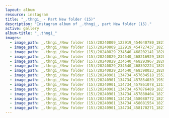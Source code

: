 ```yaml
---
layout: album
resource: instagram
title: "_.thngi_ - Part New folder (15)"
description: "Instagram album of _.thngi_, part New folder (15)."
active: gallery
album-title: "_.thngi_"
images:
  - image_path: _.thngi_/New folder (15)/20240809_122919_454640780_18272419801233157_8558733233624206244_n.jpg
  - image_path: _.thngi_/New folder (15)/20240809_122919_454727437_18272419810233157_2979443318670600956_n.jpg
  - image_path: _.thngi_/New folder (15)/20240829_234540_468202141_18286013155233157_3260932591554372318_n.jpg
  - image_path: _.thngi_/New folder (15)/20240829_234540_468216929_18286013068233157_7755016940641789988_n.jpg
  - image_path: _.thngi_/New folder (15)/20240829_234540_468293967_18286013062233157_8356403031767431669_n.jpg
  - image_path: _.thngi_/New folder (15)/20240829_234540_468392224_18286013056233157_1683797721938056844_n.jpg
  - image_path: _.thngi_/New folder (15)/20240829_234540_468398023_18286013146233157_5774586008497811903_n.jpg
  - image_path: _.thngi_/New folder (15)/20240901_134734_457634518_1552804868652235_5408622750038712614_n.jpg
  - image_path: _.thngi_/New folder (15)/20240901_134734_457854039_1953744278381857_7913366417765413721_n.jpg
  - image_path: _.thngi_/New folder (15)/20240901_134734_457861078_1217876299353880_3888643024762896378_n.jpg
  - image_path: _.thngi_/New folder (15)/20240901_134734_457876489_18275277823233157_4070560470268394706_n.jpg
  - image_path: _.thngi_/New folder (15)/20240901_134734_457880404_18275277850233157_4265251786840727030_n.jpg
  - image_path: _.thngi_/New folder (15)/20240901_134734_458080772_18275277799233157_3502229423118301784_n.jpg
  - image_path: _.thngi_/New folder (15)/20240901_134734_458081554_18275277832233157_2872063637472619828_n.jpg
  - image_path: _.thngi_/New folder (15)/20240901_134734_458170271_18275277841233157_8364459043202819557_n.jpg
---
```

